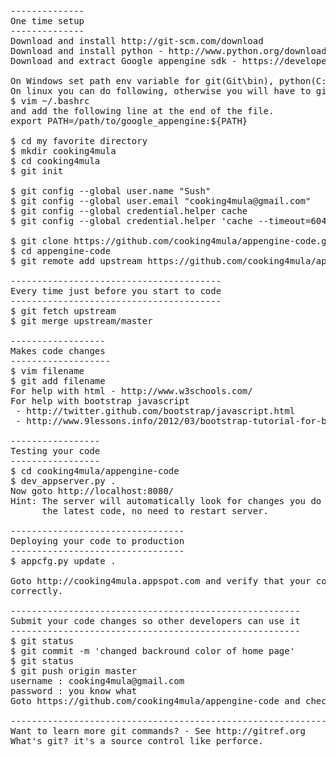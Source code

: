 <pre>
--------------
One time setup
--------------
Download and install http://git-scm.com/download
Download and install python - http://www.python.org/download/
Download and extract Google appengine sdk - https://developers.google.com/appengine/downloads#Google_App_Engine_SDK_for_Go

On Windows set path env variable for git(Git\bin), python(C:\Python2.7\) and google_appengine (path where it is extracted)
On linux you can do following, otherwise you will have to give complete path
$ vim ~/.bashrc
and add the following line at the end of the file.
export PATH=/path/to/google_appengine:${PATH}

$ cd my favorite directory
$ mkdir cooking4mula
$ cd cooking4mula
$ git init

$ git config --global user.name "Sush"
$ git config --global user.email "cooking4mula@gmail.com"
$ git config --global credential.helper cache
$ git config --global credential.helper 'cache --timeout=604800'

$ git clone https://github.com/cooking4mula/appengine-code.git
$ cd appengine-code
$ git remote add upstream https://github.com/cooking4mula/appengine-code.git

----------------------------------------
Every time just before you start to code
----------------------------------------
$ git fetch upstream
$ git merge upstream/master

------------------
Makes code changes
-------------------
$ vim filename
$ git add filename
For help with html - http://www.w3schools.com/
For help with bootstrap javascript
 - http://twitter.github.com/bootstrap/javascript.html
 - http://www.9lessons.info/2012/03/bootstrap-tutorial-for-blog-design.html

-----------------
Testing your code
-----------------
$ cd cooking4mula/appengine-code
$ dev_appserver.py .
Now goto http://localhost:8080/
Hint: The server will automatically look for changes you do to files and run
      the latest code, no need to restart server.

---------------------------------
Deploying your code to production
---------------------------------
$ appcfg.py update .

Goto http://cooking4mula.appspot.com and verify that your code has been pushed
correctly.

-------------------------------------------------------
Submit your code changes so other developers can use it
-------------------------------------------------------
$ git status
$ git commit -m 'changed backround color of home page'
$ git status
$ git push origin master
username : cooking4mula@gmail.com
password : you know what
Goto https://github.com/cooking4mula/appengine-code and check that your code has been submitted correctly.

--------------------------------------------------------------------------------
Want to learn more git commands? - See http://gitref.org
What's git? it's a source control like perforce.
</pre>